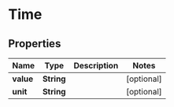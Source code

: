 

# Time


## Properties

Name | Type | Description | Notes
------------ | ------------- | ------------- | -------------
**value** | **String** |  |  [optional]
**unit** | **String** |  |  [optional]



